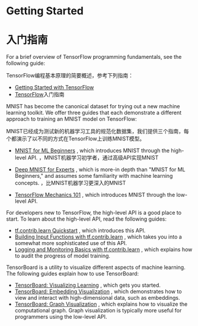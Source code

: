 # Getting Started

# 入门指南

For a brief overview of TensorFlow programming fundamentals, see the following guide:

TensorFlow编程基本原理的简要概述，参考下列指南：

* [Getting Started with TensorFlow](https://www.tensorflow.org/get_started/get_started)
* [TensorFlow](https://www.tensorflow.org/get_started/get_started)入门指南

MNIST has become the canonical dataset for trying out a new machine learning toolkit. We offer three guides that each demonstrate a different approach to training an MNIST model on TensorFlow:

MNIST已经成为测试新的机器学习工具的规范化数据集，我们提供三个指南，每个都演示了以不同的方式在TensorFlow上训练MNIST模型。

* [MNIST for ML Beginners](https://www.tensorflow.org/get_started/mnist/beginners)
  , which introduces MNIST through the high-level API.
  ，MNIST机器学习初学者，通过高级API实现MNIST

* [Deep MNIST for Experts](https://www.tensorflow.org/get_started/mnist/pros)
  , which is more-in depth than "MNIST for ML Beginners," and assumes some familiarity with machine learning concepts.
  ，比MNIST机器学习更深入的MNIST

* [TensorFlow Mechanics 101](https://www.tensorflow.org/get_started/mnist/mechanics)
  , which introduces MNIST through the low-level API.

For developers new to TensorFlow, the high-level API is a good place to start. To learn about the high-level API, read the following guides:

* [tf.contrib.learn Quickstart](https://www.tensorflow.org/get_started/tflearn)
  , which introduces this API.
* [Building Input Functions with tf.contrib.learn](https://www.tensorflow.org/get_started/input_fn)
  , which takes you into a somewhat more sophisticated use of this API.
* [Logging and Monitoring Basics with tf.contrib.learn](https://www.tensorflow.org/get_started/monitors)
  , which explains how to audit the progress of model training.

TensorBoard is a utility to visualize different aspects of machine learning. The following guides explain how to use TensorBoard:

* [TensorBoard: Visualizing Learning](https://www.tensorflow.org/get_started/summaries_and_tensorboard)
  , which gets you started.
* [TensorBoard: Embedding Visualization](https://www.tensorflow.org/get_started/embedding_viz)
  , which demonstrates how to view and interact with high-dimensional data, such as embeddings.
* [TensorBoard: Graph Visualization](https://www.tensorflow.org/get_started/graph_viz)
  , which explains how to visualize the computational graph. Graph visualization is typically more useful for programmers using the low-level API.



